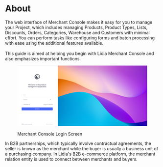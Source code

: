 # About

The web interface of Merchant Console makes it easy for you to manage your Project, which includes managing Products, Product Types, Lists, Discounts, Orders, Categories, Warehouse and Customers with minimal effort. You can perform tasks like configuring forms and batch processing with ease using the additional features available.\
\
This guide is aimed at helping you begin with Lidia Merchant Console and also emphasizes important functions.

<figure><img src="../.gitbook/assets/Screenshot_1 (2).png" alt=""><figcaption><p>Merchant Console Login Screen </p></figcaption></figure>



In B2B partnerships, which typically involve contractual agreements, the seller is known as the merchant while the buyer is usually a business unit of a purchasing company. In Lidia's B2B e-commerce platform, the merchant relation entity is used to connect between merchants and buyers.
